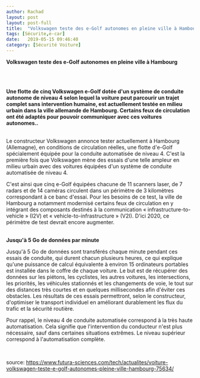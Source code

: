 ```yaml
---
author: Rachad
layout: post
layout: post-full
title:  "Volkswagen teste des e-Golf autonomes en pleine ville à Hambourg"
tags: [Sécurite,e-car]
date:   2019-05-15 09:46:40
category: [Sécurité Voiture]
---
```



**Volkswagen teste des e-Golf autonomes en pleine ville à Hambourg**

<br/>
<br/>

**Une flotte de cinq Volkswagen e-Golf dotée d'un système de conduite autonome de niveau 4 selon lequel la voiture peut parcourir un trajet complet sans intervention humaine, est actuellement testée en milieu urbain dans la ville allemande de Hambourg. Certains feux de circulation ont été adaptés pour pouvoir communiquer avec ces voitures autonomes..**

<br/>
Le constructeur Volkswagen annonce tester actuellement à Hambourg (Allemagne), en conditions de circulation réelles, une flotte d'e-Golf spécialement équipée pour la conduite automatisée de niveau 4. C'est la première fois que Volkswagen mène des essais d'une telle ampleur en milieu urbain avec des voitures équipées d'un système de conduite automatisée de niveau 4.

C'est ainsi que cinq e-Golf équipées chacune de 11 scanners laser, de 7 radars et de 14 caméras circulent dans un périmètre de 3 kilomètres correspondant à ce banc d'essai. Pour les besoins de ce test, la ville de Hambourg a notamment modernisé certains feux de circulation en y intégrant des composants destinés à la communication « infrastructure-to-vehicle » (I2V) et « vehicle-to-infrastructure » (V2I). D'ici 2020, ce périmètre de test devrait encore augmenter.
<br/>
<br/>

**Jusqu'à 5 Go de données par minute**
<br/>

Jusqu'à 5 Go de données sont transférés chaque minute pendant ces essais de conduite, qui durent chacun plusieurs heures, ce qui explique qu'une puissance de calcul équivalente à environ 15 ordinateurs portables est installée dans le coffre de chaque voiture. Le but est de récupérer des données sur les piétons, les cyclistes, les autres voitures, les intersections, les priorités, les véhicules stationnés et les changements de voie, le tout sur des distances très courtes et en quelques millisecondes afin d'éviter ces obstacles. Les résultats de ces essais permettront, selon le constructeur, d'optimiser le transport individuel en améliorant durablement les flux du trafic et la sécurité routière.

Pour rappel, le niveau 4 de conduite automatisée correspond à la très haute automatisation. Cela signifie que l'intervention du conducteur n'est plus nécessaire, sauf dans certaines situations extrêmes. Le niveau supérieur correspond à l'automatisation complète.

<br/>

source: <https://www.futura-sciences.com/tech/actualites/voiture-volkswagen-teste-e-golf-autonomes-pleine-ville-hambourg-75634/>

